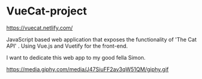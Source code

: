 # VueCat-project

https://vuecat.netlify.com/


JavaScript based web application that exposes the functionality of 'The Cat API' . Using Vue.js and Vuetify for the front-end.



I want to dedicate this web app to my good fella Simon.

https://media.giphy.com/media/J47SiuFF2av3qW51QM/giphy.gif




